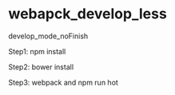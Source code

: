 # webapck_develop_less
develop_mode_noFinish

Step1: 
npm install

Step2:
bower install

Step3:
webpack and npm run hot